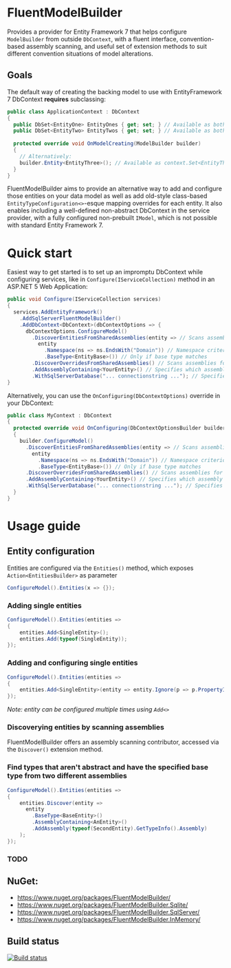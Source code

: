 # FluentModelBuilder

Provides a provider for Entity Framework 7 that helps configure `ModelBuilder` from outside `DbContext`, with a fluent interface, convention-based assembly scanning, and useful set of extension methods to suit different convention situations of model alterations.

## Goals

The default way of creating the backing model to use with EntityFramework 7 DbContext __requires__ subclassing:

```c#
public class ApplicationContext : DbContext
{
  public DbSet<EntityOne> EntityOnes { get; set; } // Available as both context.EntityOnes and context.Set<EntityOne>();
  public DbSet<EntityTwo> EntityTwos { get; set; } // Available as both context.EntityTwos and context.Set<EntityTwo>();
  
  protected override void OnModelCreating(ModelBuilder builder)
  {
    // Alternatively:
    builder.Entity<EntityThree>(); // Available as context.Set<EntityThree>();
  }
}
```

FluentModelBuilder aims to provide an alternative way to add and configure those entities on your data model as well as add old-style class-based `EntityTypeConfiguration<>`-esque mapping overrides for each entity. It also enables including a well-defined non-abstract DbContext in the service provider, with a fully configured non-prebuilt `IModel`, which is not possible with standard Entity Framework 7.

# Quick start

Easiest way to get started is to set up an impromptu DbContext while configuring services, like in `Configure(IServiceCollection)` method in an ASP.NET 5 Web Application:

```c#
public void Configure(IServiceCollection services)
{
  services.AddEntityFramework()
    .AddSqlServerFluentModelBuilder()
    .AddDbContext<DbContext>(dbContextOptions => {
      dbContextOptions.ConfigureModel() 
        .DiscoverEntitiesFromSharedAssemblies(entity => // Scans assemblies for entities
          entity
            .Namespace(ns => ns.EndsWith("Domain")) // Namespace criterion
            .BaseType<EntityBase>()) // Only if base type matches
        .DiscoverOverridesFromSharedAssemblies() // Scans assemblies for overrides
        .AddAssemblyContaining<YourEntity>() // Specifies which assembly to scan
        .WithSqlServerDatabase("... connectionstring ..."); // Specifies to use SQL Server as well as connection string
}
```

Alternatively, you can use the `OnConfiguring(DbContextOptions)` override in your DbContext:

```c#
public class MyContext : DbContext
{
  protected override void OnConfiguring(DbContextOptionsBuilder builder)
  {
    builder.ConfigureModel()
      .DiscoverEntitiesFromSharedAssemblies(entity => // Scans assemblies for entities
        entity
          .Namespace(ns => ns.EndsWith("Domain")) // Namespace criterion
          .BaseType<EntityBase>()) // Only if base type matches
      .DiscoverOverridesFromSharedAssemblies() // Scans assemblies for overrides
      .AddAssemblyContaining<YourEntity>() // Specifies which assembly to scan
      .WithSqlServerDatabase("... connectionstring ..."); // Specifies to use SQL Server as well as connection string
  }
}
```

# Usage guide
## Entity configuration
Entities are configured via the `Entities()` method, which exposes `Action<EntitiesBuilder>` as parameter
```c#
ConfigureModel().Entities(x => {});
```

### Adding single entities
```c#
ConfigureModel().Entities(entities => 
{
    entities.Add<SingleEntity>();
    entities.Add(typeof(SingleEntity));
});
```
### Adding and configuring single entities
```c#
ConfigureModel().Entities(entities => 
{
    entities.Add<SingleEntity>(entity => entity.Ignore(p => p.PropertyIWantToIgnore()));
});
```
*Note: entity can be configured multiple times using `Add<>`*
### Discoverying entities by scanning assemblies
FluentModelBuilder offers an assembly scanning contributor, accessed via the `Discover()` extension method.

### Find types that aren't abstract and have the specified base type from two different assemblies
```c#
ConfigureModel().Entities(entities => 
{
    entities.Discover(entity => 
      entity
        .BaseType<BaseEntity>()
        .AssemblyContaining<AnEntity>()
        .AddAssembly(typeof(SecondEntity).GetTypeInfo().Assembly)
    );
});
```



### TODO


## NuGet:

* https://www.nuget.org/packages/FluentModelBuilder/
* https://www.nuget.org/packages/FluentModelBuilder.Sqlite/
* https://www.nuget.org/packages/FluentModelBuilder.SqlServer/
* https://www.nuget.org/packages/FluentModelBuilder.InMemory/

## Build status
[![Build status](https://ci.appveyor.com/api/projects/status/yccb8ad2msd26bad/branch/master?svg=true)](https://ci.appveyor.com/project/Grinderofl/fluentmodelbuilder/branch/master)
